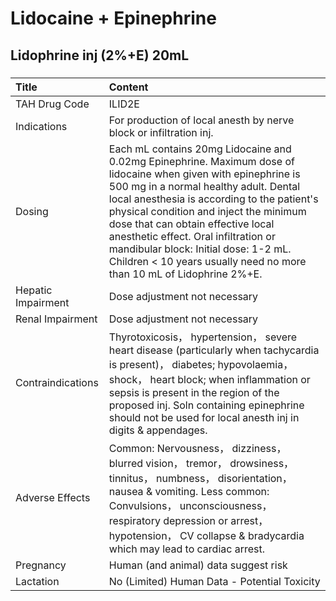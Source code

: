 # Lidocaine + Epinephrine

## Lidophrine inj (2%+E) 20mL

##### 

| Title              | Content                                                                                                                                                                                                                                                                                                                                                                                                                                         |
|:-------------------|:------------------------------------------------------------------------------------------------------------------------------------------------------------------------------------------------------------------------------------------------------------------------------------------------------------------------------------------------------------------------------------------------------------------------------------------------|
| TAH Drug Code      | ILID2E                                                                                                                                                                                                                                                                                                                                                                                                                                          |
| Indications        | For production of local anesth by nerve block or infiltration inj.                                                                                                                                                                                                                                                                                                                                                                              |
| Dosing             | Each mL contains 20mg Lidocaine and 0.02mg Epinephrine. Maximum dose of lidocaine when given with epinephrine is 500 mg in a normal healthy adult. Dental local anesthesia is according to the patient's physical condition and inject the minimum dose that can obtain effective local anesthetic effect. Oral infiltration or mandibular block: Initial dose: 1-2 mL. Children < 10 years usually need no more than 10 mL of Lidophrine 2%+E. |
| Hepatic Impairment | Dose adjustment not necessary                                                                                                                                                                                                                                                                                                                                                                                                                   |
| Renal Impairment   | Dose adjustment not necessary                                                                                                                                                                                                                                                                                                                                                                                                                   |
| Contraindications  | Thyrotoxicosis， hypertension， severe heart disease (particularly when tachycardia is present)， diabetes; hypovolaemia， shock， heart block; when inflammation or sepsis is present in the region of the proposed inj. Soln containing epinephrine should not be used for local anesth inj in digits & appendages.                                                                                                                           |
| Adverse Effects    | Common: Nervousness， dizziness， blurred vision， tremor， drowsiness， tinnitus， numbness， disorientation， nausea & vomiting. Less common: Convulsions， unconsciousness， respiratory depression or arrest， hypotension， CV collapse & bradycardia which may lead to cardiac arrest.                                                                                                                                                    |
| Pregnancy          | Human (and animal) data suggest risk                                                                                                                                                                                                                                                                                                                                                                                                            |
| Lactation          | No (Limited) Human Data - Potential Toxicity                                                                                                                                                                                                                                                                                                                                                                                                    |


